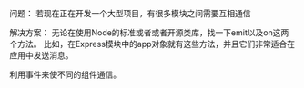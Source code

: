 问题：
若现在正在开发一个大型项目，有很多模块之间需要互相通信

解决方案：
无论在使用Node的标准或者或者开源类库，找一下emit以及on这两个方法。
比如，在Express模块中的app对象就有这些方法，并且它们非常适合在应用中发送消息。


利用事件来使不同的组件通信。
